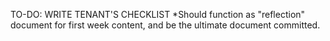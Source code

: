 TO-DO: WRITE TENANT'S CHECKLIST
*Should function as "reflection" document for first week content, and be the ultimate document committed.